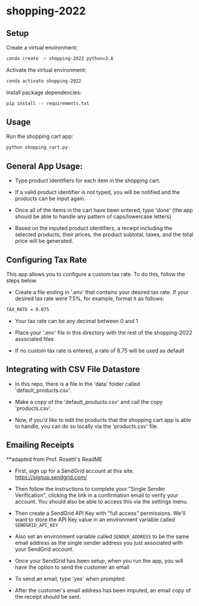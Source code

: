 # shopping-2022

## Setup 

Create a virtual environment: 

```sh
conda create -n shopping-2022 python=3.8
```

Activate the virtual environment: 

```sh
conda activate shopping-2022
```

Install package dependencies: 

```sh
pip install -r requirements.txt
```

## Usage 

Run the shopping cart app: 

```sh
python shopping_cart.py
```

## General App Usage: 

- Type product identifiers for each item in the shopping cart. 

- If a valid product identifier is not typed, you will be notified and the products can be input again.

- Once all of the items in the cart have been entered, type 'done' (the app should be able to handle any pattern of caps/lowercase letters)

- Based on the inputed product identifiers, a receipt including the selected products, their prices, the product subtotal, taxes, and the total price will be generated. 


## Configuring Tax Rate 

This app allows you to configure a custom tax rate. To do this, follow the steps below: 

- Create a file ending in '.env' that contains your desired tax rate. If your desired tax rate were 7.5%, for example, format it as follows:

```sh
TAX_RATE = 0.075
```

- Your tax rate can be any decimal between 0 and 1

- Place your '.env' file in this directory with the rest of the shopping-2022 associated files

- If no custom tax rate is entered, a rate of 8.75 will be used as default 


## Integrating with CSV File Datastore

- In this repo, there is a file in the 'data' folder called 'default_products.csv'. 

- Make a copy of the 'default_products.csv' and call the copy 'products.csv'.

- Now, if you'd like to edit the products that the shopping cart app is able to handle, you can do so locally via the 'products.csv' file. 

## Emailing Receipts 

**adapted from Prof. Rosetti's ReadME
- First, sign up for a SendGrid account at this site: https://signup.sendgrid.com/

- Then follow the instructions to complete your "Single Sender Verification", clicking the link in a confirmation email to verify your account. You should also be able to access this via the settings menu. 

- Then create a SendGrid API Key with "full access" permissions. We'll want to store the API Key value in an environment variable called ```SENDGRID_API_KEY```

- Also set an environment variable called ```SENDER_ADDRESS``` to be the same email address as the single sender address you just associated with your SendGrid account.

- Once your SendGrid has been setup, when you run the app, you will have the option to send the customer an email 

- To send an email, type 'yes' when prompted

- After the customer's email address has been imputed, an email copy of the receipt should be sent. 






 